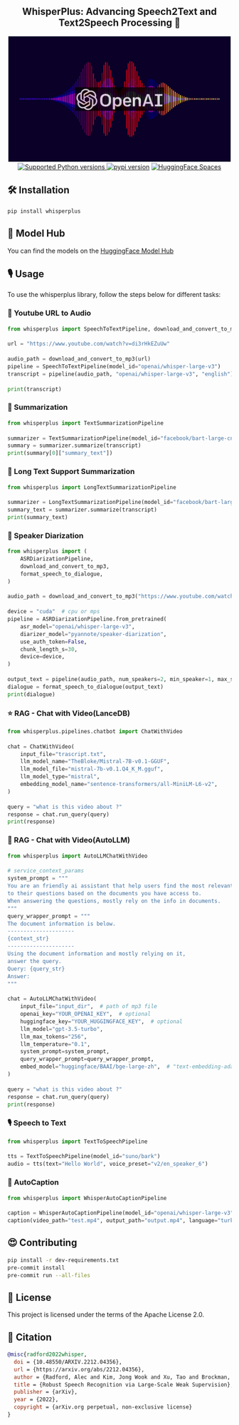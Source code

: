<div align="center">
<h2>
    WhisperPlus: Advancing Speech2Text and Text2Speech Processing 🚀
</h2>
<div>
    <img width="500" alt="teaser" src="doc\openai-whisper.jpg">
</div>
<div>
    <a href="https://pypi.org/project/whisperplus" target="_blank">
        <img src="https://img.shields.io/pypi/pyversions/whisperplus.svg?color=%2334D058" alt="Supported Python versions">
    </a>
    <a href="https://badge.fury.io/py/whisperplus"><img src="https://badge.fury.io/py/whisperplus.svg" alt="pypi version"></a>
    <a href="https://huggingface.co/spaces/ArtGAN/Audio-WebUI"><img src="https://huggingface.co/datasets/huggingface/badges/raw/main/open-in-hf-spaces-sm.svg" alt="HuggingFace Spaces"></a>
</div>
</div>

## 🛠️ Installation

```bash
pip install whisperplus
```

## 🤗 Model Hub

You can find the models on the [HuggingFace Model Hub](https://huggingface.co/models?search=whisper)

## 🎙️ Usage

To use the whisperplus library, follow the steps below for different tasks:

### 🎵 Youtube URL to Audio

```python
from whisperplus import SpeechToTextPipeline, download_and_convert_to_mp3

url = "https://www.youtube.com/watch?v=di3rHkEZuUw"

audio_path = download_and_convert_to_mp3(url)
pipeline = SpeechToTextPipeline(model_id="openai/whisper-large-v3")
transcript = pipeline(audio_path, "openai/whisper-large-v3", "english")

print(transcript)
```

### 📰 Summarization

```python
from whisperplus import TextSummarizationPipeline

summarizer = TextSummarizationPipeline(model_id="facebook/bart-large-cnn")
summary = summarizer.summarize(transcript)
print(summary[0]["summary_text"])
```

### 📰 Long Text Support Summarization

```python
from whisperplus import LongTextSummarizationPipeline

summarizer = LongTextSummarizationPipeline(model_id="facebook/bart-large-cnn")
summary_text = summarizer.summarize(transcript)
print(summary_text)
```

### 💬 Speaker Diarization

```python
from whisperplus import (
    ASRDiarizationPipeline,
    download_and_convert_to_mp3,
    format_speech_to_dialogue,
)

audio_path = download_and_convert_to_mp3("https://www.youtube.com/watch?v=mRB14sFHw2E")

device = "cuda"  # cpu or mps
pipeline = ASRDiarizationPipeline.from_pretrained(
    asr_model="openai/whisper-large-v3",
    diarizer_model="pyannote/speaker-diarization",
    use_auth_token=False,
    chunk_length_s=30,
    device=device,
)

output_text = pipeline(audio_path, num_speakers=2, min_speaker=1, max_speaker=2)
dialogue = format_speech_to_dialogue(output_text)
print(dialogue)
```

### ⭐ RAG - Chat with Video(LanceDB)

```python
from whisperplus.pipelines.chatbot import ChatWithVideo

chat = ChatWithVideo(
    input_file="trascript.txt",
    llm_model_name="TheBloke/Mistral-7B-v0.1-GGUF",
    llm_model_file="mistral-7b-v0.1.Q4_K_M.gguf",
    llm_model_type="mistral",
    embedding_model_name="sentence-transformers/all-MiniLM-L6-v2",
)

query = "what is this video about ?"
response = chat.run_query(query)
print(response)
```

### 🌠 RAG - Chat with Video(AutoLLM)

```python
from whisperplus import AutoLLMChatWithVideo

# service_context_params
system_prompt = """
You are an friendly ai assistant that help users find the most relevant and accurate answers
to their questions based on the documents you have access to.
When answering the questions, mostly rely on the info in documents.
"""
query_wrapper_prompt = """
The document information is below.
---------------------
{context_str}
---------------------
Using the document information and mostly relying on it,
answer the query.
Query: {query_str}
Answer:
"""

chat = AutoLLMChatWithVideo(
    input_file="input_dir",  # path of mp3 file
    openai_key="YOUR_OPENAI_KEY",  # optional
    huggingface_key="YOUR_HUGGINGFACE_KEY",  # optional
    llm_model="gpt-3.5-turbo",
    llm_max_tokens="256",
    llm_temperature="0.1",
    system_prompt=system_prompt,
    query_wrapper_prompt=query_wrapper_prompt,
    embed_model="huggingface/BAAI/bge-large-zh",  # "text-embedding-ada-002"
)

query = "what is this video about ?"
response = chat.run_query(query)
print(response)
```

### 🎙️ Speech to Text

```python
from whisperplus import TextToSpeechPipeline

tts = TextToSpeechPipeline(model_id="suno/bark")
audio = tts(text="Hello World", voice_preset="v2/en_speaker_6")
```

### 🎥 AutoCaption

```python
from whisperplus import WhisperAutoCaptionPipeline

caption = WhisperAutoCaptionPipeline(model_id="openai/whisper-large-v3")
caption(video_path="test.mp4", output_path="output.mp4", language="turkish")
```

## 😍 Contributing

```bash
pip install -r dev-requirements.txt
pre-commit install
pre-commit run --all-files
```

## 📜 License

This project is licensed under the terms of the Apache License 2.0.

## 🤗 Citation

```bibtex
@misc{radford2022whisper,
  doi = {10.48550/ARXIV.2212.04356},
  url = {https://arxiv.org/abs/2212.04356},
  author = {Radford, Alec and Kim, Jong Wook and Xu, Tao and Brockman, Greg and McLeavey, Christine and Sutskever, Ilya},
  title = {Robust Speech Recognition via Large-Scale Weak Supervision},
  publisher = {arXiv},
  year = {2022},
  copyright = {arXiv.org perpetual, non-exclusive license}
}
```
